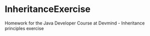 # InheritanceExercise
Homework for the Java Developer Course at Devmind - Inheritance principles exercise
